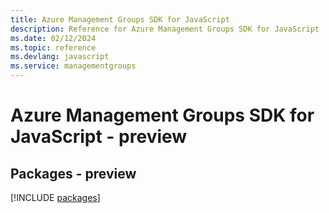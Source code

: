 ```yaml
---
title: Azure Management Groups SDK for JavaScript
description: Reference for Azure Management Groups SDK for JavaScript
ms.date: 02/12/2024
ms.topic: reference
ms.devlang: javascript
ms.service: managementgroups
---
```

# Azure Management Groups SDK for JavaScript - preview
## Packages - preview
[!INCLUDE [packages](management-groups-index.md)]